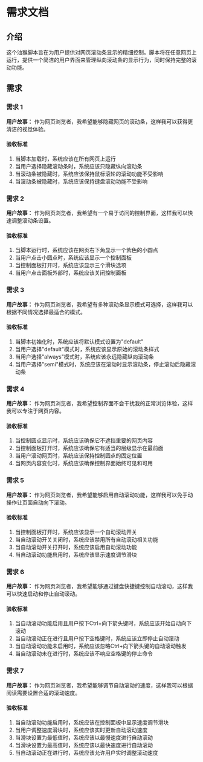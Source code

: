 # 需求文档

## 介绍

这个油猴脚本旨在为用户提供对网页滚动条显示的精细控制。脚本将在任意网页上运行，提供一个简洁的用户界面来管理纵向滚动条的显示行为，同时保持完整的滚动功能。

## 需求

### 需求 1

**用户故事：** 作为网页浏览者，我希望能够隐藏网页的滚动条，这样我可以获得更清洁的视觉体验。

#### 验收标准

1. 当脚本加载时，系统应该在所有网页上运行
2. 当用户选择隐藏滚动条时，系统应该只隐藏纵向滚动条
3. 当滚动条被隐藏时，系统应该保持鼠标滚轮的滚动功能不受影响
4. 当滚动条被隐藏时，系统应该保持键盘滚动功能不受影响

### 需求 2

**用户故事：** 作为网页浏览者，我希望有一个易于访问的控制界面，这样我可以快速调整滚动条设置。

#### 验收标准

1. 当脚本运行时，系统应该在网页右下角显示一个紫色的小圆点
2. 当用户点击小圆点时，系统应该显示一个控制面板
3. 当控制面板打开时，系统应该显示三个滑块选项
4. 当用户点击面板外部时，系统应该关闭控制面板

### 需求 3

**用户故事：** 作为网页浏览者，我希望有多种滚动条显示模式可选择，这样我可以根据不同情况选择最适合的模式。

#### 验收标准

1. 当脚本初始化时，系统应该将默认模式设置为"default"
2. 当用户选择"default"模式时，系统应该显示原始的滚动条样式
3. 当用户选择"always"模式时，系统应该永远隐藏纵向滚动条
4. 当用户选择"semi"模式时，系统应该在滚动时显示滚动条，停止滚动后隐藏滚动条

### 需求 4

**用户故事：** 作为网页浏览者，我希望控制界面不会干扰我的正常浏览体验，这样我可以专注于网页内容。

#### 验收标准

1. 当控制圆点显示时，系统应该确保它不遮挡重要的网页内容
2. 当控制面板打开时，系统应该确保它有适当的层级显示在最前面
3. 当用户滚动网页时，系统应该保持控制圆点的固定位置
4. 当网页内容变化时，系统应该确保控制界面始终可见和可用

### 需求 5

**用户故事：** 作为网页浏览者，我希望能够启用自动滚动功能，这样我可以免手动操作让页面自动向下滚动。

#### 验收标准

1. 当控制面板打开时，系统应该显示一个自动滚动开关
2. 当自动滚动开关关闭时，系统应该禁用所有自动滚动相关功能
3. 当自动滚动开关打开时，系统应该启用自动滚动功能
4. 当自动滚动功能启用时，系统应该显示速度调节滑块

### 需求 6

**用户故事：** 作为网页浏览者，我希望能够通过键盘快捷键控制自动滚动，这样我可以快速启动和停止自动滚动。

#### 验收标准

1. 当自动滚动功能启用且用户按下Ctrl+向下箭头键时，系统应该开始自动向下滚动
2. 当自动滚动正在进行且用户按下空格键时，系统应该立即停止自动滚动
3. 当自动滚动功能未启用时，系统应该忽略Ctrl+向下箭头键的自动滚动触发
4. 当自动滚动未在进行时，系统应该不响应空格键的停止命令

### 需求 7

**用户故事：** 作为网页浏览者，我希望能够调节自动滚动的速度，这样我可以根据阅读需要设置合适的滚动速度。

#### 验收标准

1. 当自动滚动功能启用时，系统应该在控制面板中显示速度调节滑块
2. 当用户调整速度滑块时，系统应该实时更新自动滚动速度
3. 当滑块设置为最低值时，系统应该以最慢速度进行自动滚动
4. 当滑块设置为最高值时，系统应该以最快速度进行自动滚动
5. 当自动滚动正在进行时，系统应该允许用户实时调整滚动速度
